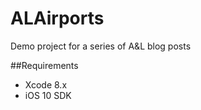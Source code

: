 # ALAirports
Demo project for a series of A&amp;L blog posts

##Requirements
 * Xcode 8.x
 * iOS 10 SDK
